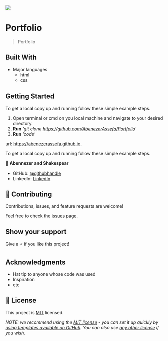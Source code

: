 ![](https://img.shields.io/badge/Microverse-blueviolet)

# Portfolio

> Portfolio

## Built With

- Major languages
  - html
  - css

## Getting Started

To get a local copy up and running follow these simple example steps.

1. Open terminal or cmd on you local machine and navigate to your desired directory.
2. **Run** _'git clone https://github.com/AbenezerAssefa/Portfolio'_
3. **Run** _'code'_

url:  https://abenezerassefa.github.io. 

To get a local copy up and running follow these simple example steps.

👤 **Abennezer and Shakespear**

- GitHub: [@githubhandle](https://github.com/AbenezerAssefa)
- LinkedIn: [LinkedIn](https://www.linkedin.com/in/abenezer-assefa-386b25193)

## 🤝 Contributing

Contributions, issues, and feature requests are welcome!

Feel free to check the [issues page](../../issues/).

## Show your support

Give a ⭐️ if you like this project!

## Acknowledgments

- Hat tip to anyone whose code was used
- Inspiration
- etc

## 📝 License

This project is [MIT](./LICENSE) licensed.

_NOTE: we recommend using the [MIT license](https://choosealicense.com/licenses/mit/) - you can set it up quickly by [using templates available on GitHub](https://docs.github.com/en/communities/setting-up-your-project-for-healthy-contributions/adding-a-license-to-a-repository). You can also use [any other license](https://choosealicense.com/licenses/) if you wish._
